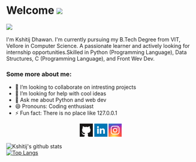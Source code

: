 # Welcome <img src="https://media.giphy.com/media/hVa6t0WpoDOk7Pxb7l/giphy.gif" width="50">

![](https://komarev.com/ghpvc/?username=KDTEC&color=47ccb3) 

I'm Kshitij Dhawan. I'm currently pursuing my B.Tech Degree from VIT, Vellore in Computer Science. A passionate learner and actively looking for internship opportunities.Skilled in Python (Programming Language), Data Structures, C (Programming Language), and Front Wev Dev.

### Some more about me:

- 👯 I’m looking to collaborate on intresting projects
- 🤔 I’m looking for help with cool ideas
- 💬 Ask me about Python and web dev
- 😄 Pronouns: Coding enthusiast
- ⚡ Fun fact: There is no place like 127.0.0.1

<p align = "center">
<a href =https://github.com/KDTEC target='blank'> <img src=https://github.com/edent/SuperTinyIcons/blob/master/images/svg/github.svg height='35' weight='35'/></a>
<a href = https://www.linkedin.com/in/kdtec/ target='blank'> <img src=https://github.com/edent/SuperTinyIcons/blob/master/images/svg/linkedin.svg height='35' weight='35'/></a> 
<a href = https://www.instagram.com/_kaydeee__/ target='blank'> <img src=https://github.com/edent/SuperTinyIcons/blob/master/images/svg/instagram.svg height='35' weight='35'/></a>

![Kshitij's github stats](https://github-readme-stats.vercel.app/api?username=KDTEC&show_icons=true&hide_border=false&theme=onedark) <br />
[![Top Langs](https://github-readme-stats.vercel.app/api/top-langs/?username=KDTEC&layout=compact&theme=radical)](https://github.com/KDTEC/github-readme-stats)
